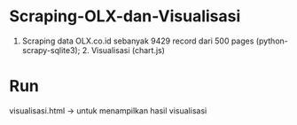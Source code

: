 # Scraping-OLX-dan-Visualisasi
1. Scraping data OLX.co.id sebanyak 9429 record dari 500 pages (python-scrapy-sqlite3); 2. Visualisasi (chart.js)

# Run
visualisasi.html -> untuk menampilkan hasil visualisasi
